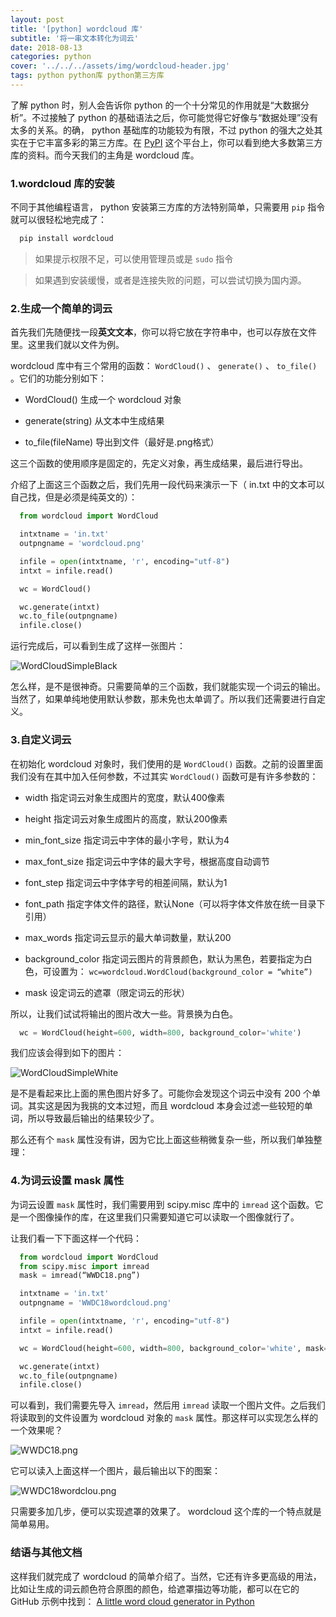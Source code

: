 ```yaml
---
layout: post
title: '[python] wordcloud 库'
subtitle: '将一串文本转化为词云'
date: 2018-08-13
categories: python
cover: '../../../assets/img/wordcloud-header.jpg'
tags: python python库 python第三方库
---
```


了解 python 时，别人会告诉你 python 的一个十分常见的作用就是“大数据分析”。不过接触了 python 的基础语法之后，你可能觉得它好像与“数据处理”没有太多的关系。的确， python 基础库的功能较为有限，不过 python 的强大之处其实在于它丰富多彩的第三方库。在 [PyPI](https://pypi.org) 这个平台上，你可以看到绝大多数第三方库的资料。而今天我们的主角是 wordcloud 库。

### 1.wordcloud 库的安装

不同于其他编程语言， python 安装第三方库的方法特别简单，只需要用 `pip` 指令就可以很轻松地完成了：

```python
  pip install wordcloud
```

>如果提示权限不足，可以使用管理员或是 `sudo` 指令

>如果遇到安装缓慢，或者是连接失败的问题，可以尝试切换为国内源。

### 2.生成一个简单的词云

首先我们先随便找一段**英文文本**，你可以将它放在字符串中，也可以存放在文件里。这里我们就以文件为例。

wordcloud 库中有三个常用的函数： `WordCloud()` 、 `generate()` 、 `to_file()` 。它们的功能分别如下：

* WordCloud() 生成一个 wordcloud 对象

* generate(string) 从文本中生成结果

* to_file(fileName) 导出到文件（最好是.png格式）

这三个函数的使用顺序是固定的，先定义对象，再生成结果，最后进行导出。

介绍了上面这三个函数之后，我们先用一段代码来演示一下（ in.txt 中的文本可以自己找，但是必须是纯英文的）：

```python
  from wordcloud import WordCloud

  intxtname = 'in.txt'
  outpngname = 'wordcloud.png'

  infile = open(intxtname, 'r', encoding="utf-8")
  intxt = infile.read()

  wc = WordCloud()

  wc.generate(intxt)
  wc.to_file(outpngname)
  infile.close()
```

运行完成后，可以看到生成了这样一张图片：

![WordCloudSimpleBlack](../../../assets/screenshot/wordcloud-1.png)

怎么样，是不是很神奇。只需要简单的三个函数，我们就能实现一个词云的输出。当然了，如果单纯地使用默认参数，那未免也太单调了。所以我们还需要进行自定义。

### 3.自定义词云

在初始化 wordcloud 对象时，我们使用的是 `WordCloud()` 函数。之前的设置里面我们没有在其中加入任何参数，不过其实 `WordCloud()` 函数可是有许多参数的：

* width
指定词云对象生成图片的宽度，默认400像素

* height
指定词云对象生成图片的高度，默认200像素

* min_font_size
指定词云中字体的最小字号，默认为4

* max_font_size
指定词云中字体的最大字号，根据高度自动调节

* font_step
指定词云中字体字号的相差间隔，默认为1

* font_path
指定字体文件的路径，默认None（可以将字体文件放在统一目录下引用）

* max_words
指定词云显示的最大单词数量，默认200

* background_color
指定词云图片的背景颜色，默认为黑色，若要指定为白色，可设置为：
`wc=wordcloud.WordCloud(background_color = “white”)`

* mask
设定词云的遮罩（限定词云的形状）

所以，让我们试试将输出的图片改大一些。背景换为白色。

```python
  wc = WordCloud(height=600, width=800, background_color='white')
```

我们应该会得到如下的图片：

![WordCloudSimpleWhite](../../../assets/screenshot/wordcloud-2.png)

是不是看起来比上面的黑色图片好多了。可能你会发现这个词云中没有 200 个单词。其实这是因为我挑的文本过短，而且 wordcloud 本身会过滤一些较短的单词，所以导致最后输出的结果较少了。

那么还有个 `mask` 属性没有讲，因为它比上面这些稍微复杂一些，所以我们单独整理：

### 4.为词云设置 mask 属性

为词云设置 `mask` 属性时，我们需要用到 scipy.misc 库中的 `imread` 这个函数。它是一个图像操作的库，在这里我们只需要知道它可以读取一个图像就行了。

让我们看一下下面这样一个代码：

```python
  from wordcloud import WordCloud
  from scipy.misc import imread
  mask = imread(“WWDC18.png”)

  intxtname = 'in.txt'
  outpngname = 'WWDC18wordcloud.png'

  infile = open(intxtname, 'r', encoding="utf-8")
  intxt = infile.read()

  wc = WordCloud(height=600, width=800, background_color='white', mask=mask)

  wc.generate(intxt)
  wc.to_file(outpngname)
  infile.close()
```

可以看到，我们需要先导入 `imread`，然后用 `imread` 读取一个图片文件。之后我们将读取到的文件设置为 wordcloud 对象的 `mask` 属性。那这样可以实现怎么样的一个效果呢？

![WWDC18.png](../../../assets/screenshot/wordcloud-3.png)

它可以读入上面这样一个图片，最后输出以下的图案：

![WWDC18wordclou.png](../../../assets/screenshot/wordcloud-4.png)

只需要多加几步，便可以实现遮罩的效果了。 wordcloud 这个库的一个特点就是简单易用。

### 结语与其他文档

这样我们就完成了 wordcloud 的简单介绍了。当然，它还有许多更高级的用法，比如让生成的词云颜色符合原图的颜色，给遮罩描边等功能，都可以在它的 GitHub 示例中找到： [A little word cloud generator in Python](https://github.com/amueller/word_cloud)

